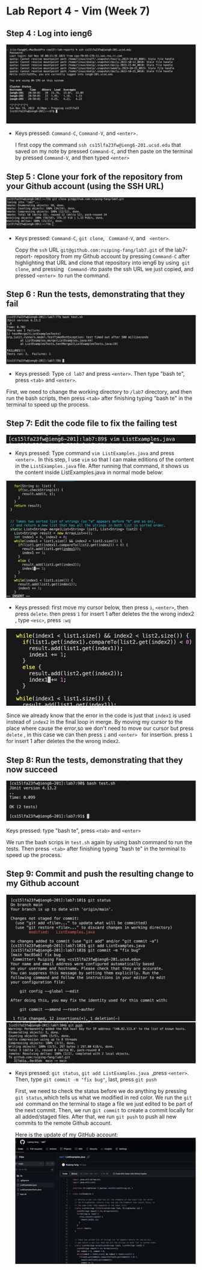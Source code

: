 # Lab Report 4 - Vim (Week 7)

## Step 4 : Log into ieng6

![unit test output](./Step4.png)

- Keys pressed: `Command-C`, `Command-V`, and `<enter>.`

  I first copy the command `ssh cs15lfa23fw@ieng6-201.ucsd.edu` that saved on my note by pressed `Command-C`, and then paste on the terminal by pressed `Command-V`, and then typed `<enter>`

## Step 5 : Clone your fork of the repository from your Github account (using the SSH URL)

![unit test output](./part5-gitclone.png)

- Keys pressed: `Command-C`, `git clone`, ` Command-V`, and ` <enter>`.

  Copy the `ssh` URL `git@github.com:ruiping-fang/lab7.git` of the lab7-report- repository from my Github account by pressing `Command-C` after highlighting that URL and clone that repository into ieng6 by using` git clone`, and pressing ` Command-V`to paste the ssh URL we just copied, and pressed `<enter> `to run the command.

## Step 6 : Run the tests, demonstrating that they fail

![unit test output](./part6-1.png)

- Keys pressed: Type `cd lab7` and press `<enter>`. Then type "bash te", press `<tab>` and `<enter>`.

First, we need to change the working directory to `/lab7` directory, and then run the bash scripts, then press `<tab>` after finishing typing "bash te" in the terminal to speed up the process.

## Step 7: Edit the code file to fix the failing test

![unit test output](./part7_vim.png)

- Keys pressed: Type command `vim ListExamples.java` and press `<enter>.`
  In this step, I use `vim` so that I can make editions of the content in the `ListExamples.java` file. After running that command, it shows us the content inside ListExamples.java in normal mode below:

![unit test output](./part7_code.png)

- Keys pressed: first move my cursor below, then press `i`, `<enter>`, then press `delete`. then press `1` for insert 1 after deletes the the wrong index2 , type `<esc>`, press `:wq`

![unit test output](./cursor.png)

Since we already know that the error in the code is just that `index1` is used instead of `index2` in the final loop in merge. By moving my cursor to the place where cause the error,so we don't need to move our cursor but press `delete` , in this case we can then press `i` and `<enter> ` for insertion. press `1` for insert 1 after deletes the the wrong index`2`.

## Step 8: Run the tests, demonstrating that they now succeed

![unit test output](./fixed.png)

Keys pressed: type "bash te", press `<tab>` and `<enter>`

We run the bash scrips in `test.sh` again by using bash command to run the tests. Then press` <tab>` after finishing typing "bash te" in the terminal to speed up the process.

## Step 9: Commit and push the resulting change to my Github account

![unit test output](./part9.png)
![unit test output](./part9_push.png)

- Keys pressed: `git status`, `git add ListExamples.java `,press `<enter>`. Then, type `git commit -m "fix bug"`, last, press `git push`

  First, we need to check the status before we do anything by pressing `git status`,which tells us what we modified in red color.
  We run the `git add `command on the terminal to stage a file we just edited to be part of the next commit. Then, we run g`it commit` to create a commit locally for all added/staged files. After that, we run `git push` to push all new commits to the remote Github account.

  Here is the update of my GitHub account:
  ![unit test output](./afterpush.png)
